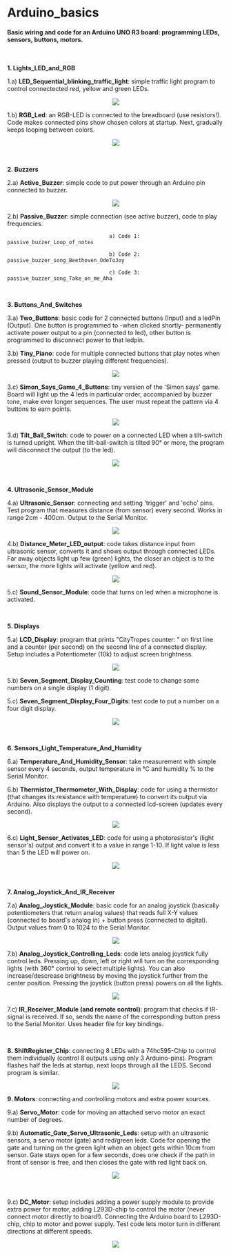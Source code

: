 # Arduino_basics
#### Basic wiring and code for an Arduino UNO R3 board: programming LEDs, sensors, buttons, motors. <br>

<br>

**1. Lights_LED_and_RGB**
	
1.a) **LED_Sequential_blinking_traffic_light**: simple traffic light program to control connectected red, yellow and green LEDs.
	
<p align="center">
  <img src="https://github.com/CityTropes/Arduino_basics/blob/de3dc76c1a83c9a5a60bbcb25c348b6d6917bad6/media/traffic_light.png" />
</p>

1.b) **RGB_Led**: an RGB-LED is connected to the breadboard (use resistors!). Code makes connected pins show chosen colors at startup.  Next, gradually keeps looping between colors.
 
<p align="center">
  <img src="https://github.com/CityTropes/Arduino_basics/blob/315148d21e06229a31a48aca6f53778b0a4823cc/media/rgb_connected.png" />
</p>

<br>

**2. Buzzers**

2.a) **Active_Buzzer**: simple code to put power through an Arduino pin connected to buzzer.

<p align="center">
  <img src="https://github.com/CityTropes/Arduino_basics/blob/2b858fea2df94c348802aa8320c6d2ca78dca4c0/media/passive_buzzer.png" />
</p>

2.b) **Passive_Buzzer**: simple connection (see active buzzer), code to play frequencies. 

                                     a) Code 1: passive_buzzer_Loop_of_notes
    
                                     b) Code 2: passive_buzzer_song_Beethoven_OdeToJoy
    
                                     c) Code 3: passive_buzzer_song_Take_on_me_Aha 
  
  
<br>

**3. Buttons_And_Switches**

3.a) **Two_Buttons**: basic code for 2 connected buttons (Input) and a ledPin (Output). One button is programmed to -when clicked shortly- permanently activate power output to a pin (connected to led), other button is programmed to disconnect power to that ledpin. <br>

3.b) **Tiny_Piano**: code for multiple connected buttons that play notes when pressed (output to buzzer playing different frequencies).
	
<p align="center">
  <img src="https://github.com/CityTropes/Arduino_basics/blob/f283458a35bdf447b46827d7f47c3986039f152c/media/tiny_buzzer_piano.png" />
</p>

3.c) **Simon_Says_Game_4_Buttons**: tiny version of the 'Simon says' game. Board will light up the 4 leds in particular order, accompanied by buzzer tone, make ever longer sequences. The user must repeat the pattern via 4 buttons to earn points.

<p align="center">
  <img src="https://github.com/CityTropes/Arduino_basics/blob/077ccf1e157cabaa1715b963fd000b1250dbb99e/resources/pictures/simon_says.png" />
</p>


3.d) **Tilt_Ball_Switch**: code to power on a connected LED when a tilt-switch is turned upright. When the tilt-ball-switch is tilted 90° or more, the program will disconnect the output (to the led).

<p align="center">
  <img src="https://github.com/CityTropes/Arduino_basics/blob/2b858fea2df94c348802aa8320c6d2ca78dca4c0/media/tilt_ball_switch.png" />
</p>

<br>

**4. Ultrasonic_Sensor_Module**

4.a) **Ultrasonic_Sensor**: connecting and setting 'trigger' and 'echo' pins. Test program that measures distance (from sensor) every second. Works in range 2cm - 400cm. Output to the Serial Monitor.

<p align="center">
  <img src="https://github.com/CityTropes/Arduino_basics/blob/f283458a35bdf447b46827d7f47c3986039f152c/media/ultrasonic_sensor.png" />
</p>

4.b) **Distance_Meter_LED_output**: code takes distance input from ultrasonic sensor, converts it and shows output through connected LEDs. Far away objects light up few (green) 		lights, the closer an object is to the sensor, the more lights will activate (yellow and red).

<p align="center">
  <img src="https://github.com/CityTropes/Arduino_basics/blob/14b6842a005691c0396ecdd47f3ffefa2bdc20c3/media/proximity_leds.png" />
</p>

5.c) **Sound_Sensor_Module**: code that turns on led when a microphone is activated.

<br>

**5. Displays**

5.a) **LCD_Display**: program that prints "CityTropes counter: " on first line and a counter (per second) on the second line of a connected display. Setup includes a Potentiometer (10k) to adjust screen brightness.

<p align="center">
  <img src="https://github.com/CityTropes/Arduino_basics/blob/315148d21e06229a31a48aca6f53778b0a4823cc/media/lcd_display.png" />
</p>

5.b) **Seven_Segment_Display_Counting**: test code to change some numbers on a single display (1 digit).

5.c) **Seven_Segment_Display_Four_Digits**: test code to put a number on a four digit display.

<p align="center">
  <img src="https://github.com/CityTropes/Arduino_basics/blob/df2138f709da7b1e125a334e827faff3465a49c7/resources/pictures/seven_segment_display_four_digits.png" />
</p>

<br>

**6. Sensors_Light_Temperature_And_Humidity**

6.a) **Temperature_And_Humidity_Sensor**: take measurement with simple sensor every 4 seconds, output temperature in °C and humidity % to the Serial Monitor.

6.b) **Thermistor_Thermometer_With_Display**: code for using a thermistor (that changes its resistance with temperature) to convert its output via Arduino. Also displays the output to a connected lcd-screen (updates every second).

<p align="center">
  <img src="https://github.com/CityTropes/Arduino_basics/blob/444719e11e4f6514ead720168bcd2134433af97c/media/thermometer.png" />
</p>

6.c) **Light_Sensor_Activates_LED**: code for using a photoresistor's (light sensor's) output and convert it to a value in range 1-10. If light value is less than 5 the LED will power on.

<p align="center">
  <img src="https://github.com/CityTropes/Arduino_basics/blob/9c6b71db158c246d0f7c9ed7de8262a2d2f4aefe/resources/pictures/photoresistor.png" />
</p>

<br>

**7. Analog_Joystick_And_IR_Receiver**

7.a) **Analog_Joystick_Module**: basic code for an analog joystick (basically potentiometers that return analog values) that reads full X-Y values (connected to board's analog in) + button press (connected to digital). Output values from 0 to 1024 to the Serial Monitor.

<p align="center">
  <img src="https://github.com/CityTropes/Arduino_basics/blob/2b858fea2df94c348802aa8320c6d2ca78dca4c0/media/joystick.jpg" />
</p>

7.b) **Analog_Joystick_Controlling_Leds**: code lets analog joystick fully control leds. Pressing up, down, left or right will turn on the corresponding lights (with 360° control to select multiple lights). You can also increase/descrease brightness by moving the joystick further from the center position. Pressing the joystick (button press) powers on all the lights.

<p align="center">
  <img src="https://github.com/CityTropes/Arduino_basics/blob/df2138f709da7b1e125a334e827faff3465a49c7/resources/pictures/joystick_leds.png" />
</p>

7.c) **IR_Receiver_Module (and remote control)**: program that checks if IR-signal is received. If so, sends the name of the corresponding button press to the Serial Monitor. Uses header file for key bindings.

<br>

**8. ShiftRegister_Chip**: connecting 8 LEDs with a 74hc595-Chip to control them individually (control 8 outputs using only 3 Arduino-pins). Program flashes half the leds at startup, next loops through all the LEDS. Second program is similar.
<br>

<p align="center">
  <img src="https://github.com/CityTropes/Arduino_basics/blob/315148d21e06229a31a48aca6f53778b0a4823cc/media/eight_led_via_chip.png" />
</p>

**9. Motors**: connecting and controlling motors and extra power sources.

9.a) **Servo_Motor**: code for moving an attached servo motor an exact number of degrees.

9.b) **Automatic_Gate_Servo_Ultrasonic_Leds**: setup with an ultrasonic sensors, a servo motor (gate) and red/green leds. Code for opening the gate and turning on the green light when an object gets within 10cm from sensor. Gate stays open for a few seconds, does one check if the path in front of sensor is free, and then closes the gate with red light back on.

<p align="center">
  <img src="https://github.com/CityTropes/Arduino_basics/blob/077ccf1e157cabaa1715b963fd000b1250dbb99e/resources/pictures/automatic_gate.png" />
</p>

<br>

9.c) **DC_Motor**: setup includes adding a power supply module to provide extra power for motor, adding L293D-chip to control the motor (never connect motor directly to board!). Connecting the Arduino board to L293D-chip, chip to motor and power supply. Test code lets motor turn in different directions at different speeds. 

<p align="center">
  <img src="https://github.com/CityTropes/Arduino_basics/blob/829ac765355d23c156a5f02a56ccbda42a91376d/media/motor_and_power_supply_module.png" />
</p>

